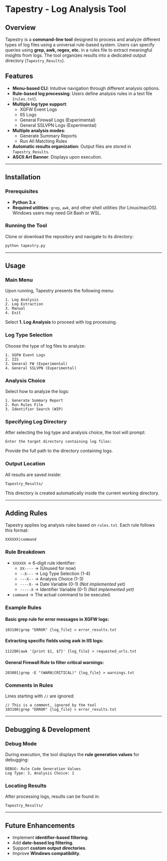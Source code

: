 # Tapestry - Log Analysis Tool

## Overview

Tapestry is a **command-line tool** designed to process and analyze different types of log files using a universal rule-based system. Users can specify queries using **grep, awk, regex, etc.** in a rules file to extract meaningful insights from logs. The tool organizes results into a dedicated output directory (`Tapestry_Results`).

## Features

- **Menu-based CLI**: Intuitive navigation through different analysis options.
- **Rule-based log processing**: Users define analysis rules in a text file (`rules.txt`).
- **Multiple log type support**:
  - XGFW Event Logs
  - IIS Logs
  - General Firewall Logs (Experimental)
  - General SSLVPN Logs (Experimental)
- **Multiple analysis modes**:
  - Generate Summary Reports
  - Run All Matching Rules
- **Automatic results organization**: Output files are stored in `Tapestry_Results`.
- **ASCII Art Banner**: Displays upon execution.

---

## Installation

### Prerequisites

- **Python 3.x**
- **Required utilities**: `grep`, `awk`, and other shell utilities (for Linux/macOS). Windows users may need Git Bash or WSL.

### Running the Tool

Clone or download the repository and navigate to its directory:

```sh
python tapestry.py
```

---

## Usage

### Main Menu

Upon running, Tapestry presents the following menu:

```
1. Log Analysis
2. Log Extraction
3. Manual
4. Exit
```

Select **1. Log Analysis** to proceed with log processing.

### Log Type Selection

Choose the type of log files to analyze:

```
1. XGFW Event Logs
2. IIS
3. General FW (Experimental)
4. General SSLVPN (Experimental)
```

### Analysis Choice

Select how to analyze the logs:

```
1. Generate Summary Report
2. Run Rules File
3. Identifier Search (WIP)
```

### Specifying Log Directory

After selecting the log type and analysis choice, the tool will prompt:

```
Enter the target directory containing log files:
```

Provide the full path to the directory containing logs.

### Output Location

All results are saved inside:

```
Tapestry_Results/
```

This directory is created automatically inside the current working directory.

---

## Adding Rules

Tapestry applies log analysis rules based on `rules.txt`. Each rule follows this format:

```
XXXXXX|command
```

### Rule Breakdown

- `XXXXXX` → 6-digit rule identifier:
  - `XX----` → (Unused for now)
  - `--X---` → Log Type Selection (1-4)
  - `---X--` → Analysis Choice (1-3)
  - `----X-` → Date Variable (0-1) *(Not implemented yet)*
  - `-----X` → Identifier Variable (0-1) *(Not implemented yet)*
- `command` → The actual command to be executed.

### Example Rules

#### **Basic grep rule for error messages in XGFW logs:**

```
103100|grep "ERROR" {log_file} > error_results.txt
```

#### **Extracting specific fields using awk in IIS logs:**

```
112200|awk '{print $1, $7}' {log_file} > requested_urls.txt
```

#### **General Firewall Rule to filter critical warnings:**

```
203001|grep -E "(WARN|CRITICAL)" {log_file} > warnings.txt
```

### Comments in Rules

Lines starting with `//` are ignored:

```
// This is a comment, ignored by the tool
103100|grep "ERROR" {log_file} > error_results.txt
```

---

## Debugging & Development

### Debug Mode

During execution, the tool displays the **rule generation values** for debugging:

```
DEBUG: Rule Code Generation Values
Log Type: 3, Analysis Choice: 1
```

### Locating Results

After processing logs, results can be found in:

```
Tapestry_Results/
```

---

## Future Enhancements

- Implement **identifier-based filtering**.
- Add **date-based log filtering**.
- Support **custom output directories**.
- Improve **Windows compatibility**.

